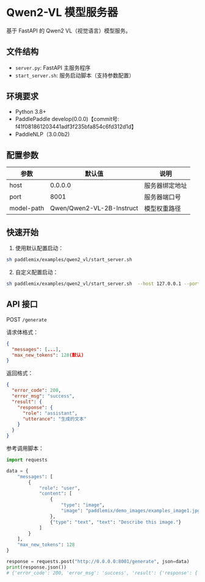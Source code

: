 # Qwen2-VL 模型服务器

基于 FastAPI 的 Qwen2 VL（视觉语言）模型服务。

## 文件结构

- `server.py`: FastAPI 主服务程序
- `start_server.sh`: 服务启动脚本（支持参数配置）

## 环境要求

- Python 3.8+
- PaddlePaddle develop(0.0.0)【commit号: f41f081861203441adf3f235bfa854c6fd312d1d】
- PaddleNLP（3.0.0b2)

## 配置参数

| 参数 | 默认值 | 说明 |
|-----|--------|-----|
| host | 0.0.0.0 | 服务器绑定地址 |
| port | 8001 | 服务器端口号 |
| model-path | Qwen/Qwen2-VL-2B-Instruct | 模型权重路径 |

## 快速开始

1. 使用默认配置启动：
```bash
sh paddlemix/examples/qwen2_vl/start_server.sh 
```

2. 自定义配置启动：
```bash
sh paddlemix/examples/qwen2_vl/start_server.sh  --host 127.0.0.1 --port 8080 --model-path /自定义/模型/路径
```

## API 接口

POST `/generate`

请求体格式：
```json
{
  "messages": [...],
  "max_new_tokens": 128(默认)
}
```

返回格式：
```json
{
  "error_code": 200,
  "error_msg": "success",
  "result": {
    "response": {
      "role": "assistant",
      "utterance": "生成的文本"
    }
  }
}
```

参考调用脚本：
```python
import requests

data = {
    "messages": [
        {
            "role": "user",
            "content": [
                {
                    "type": "image",
                    "image": "paddlemix/demo_images/examples_image1.jpg",
                },
                {"type": "text", "text": "Describe this image."}
            ]
        }
    ],
    "max_new_tokens": 128
}

response = requests.post("http://0.0.0.0:8001/generate", json=data)
print(response.json())
# {'error_code': 200, 'error_msg': 'success', 'result': {'response': {'role': 'assistant', 'utterance': 'A red panda is sitting on a wooden box.'}}}
```
